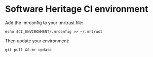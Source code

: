 Software Heritage CI environment
========================================

Add the .mrconfig to your .mrtrust file:

```
echo $CI_ENVIRONMENT/.mrconfig >> ~/.mrtrust
```

Then update your environment:

```
git pull && mr update
```
